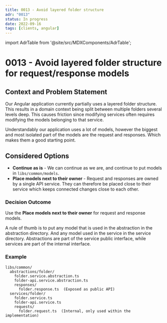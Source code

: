 ```yaml
---
title: 0013 - Avoid layered folder structure
adr: "0013"
status: In progress
date: 2022-09-16
tags: [clients, angular]
---
```


import AdrTable from '@site/src/MDXComponents/AdrTable';

# 0013 - Avoid layered folder structure for request/response models

<AdrTable frontMatter={frontMatter}></AdrTable>

## Context and Problem Statement

Our Angular application currently partially uses a layered folder structure. This results in a
domain context being split between multiple folders several levels deep. This causes friction since
modifying services often requires modifying the models belonging to that service.

Understandably our application uses a lot of models, however the biggest and most isolated part of
the models are the request and responses. Which makes them a good starting point.

## Considered Options

- **Continue as is** - We can continue as we are, and continue to put models in
  `libs/common/models`.
- **Place models next to their owner** - Request and responses are owned by a single API service.
  They can therefore be placed close to their service which keeps connected changes close to each
  other.

### Decision Outcome

Use the **Place models next to their owner** for request and response models.

A rule of thumb is to put any model that is used in the abstraction in the abstraction directory.
And any model used in the service in the service directory. Abstractions are part of the service
public interface, while services are part of the internal interface.

### Example

```text
libs/common/
  abstractions/folder/
    folder.service.abstraction.ts
    folder-api.service.abstraction.ts
    responses/
      folder.response.ts  (Exposed as public API)
  services/folder/
    folder.service.ts
    folder-api.service.ts
    requests/
      folder.request.ts  (Internal, only used within the implementation)
```
